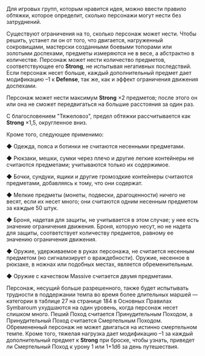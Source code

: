 Для игровых групп, которым нравится идея, можно ввести правило обтяжки, которое определит, сколько персонажи могут нести без затруднений. 

Существуют ограничения на то, сколько персонаж может нести. Чтобы решить, устанет ли он от того, что двигается, нагруженный сокровищами, мастерски созданными боевыми топорами или золотыми доспехами, предметы измеряются не в весе, а абстрактно в количестве. Персонаж может нести количество предметов, соответствующее его **Strong**, не испытывая негативных последствий. Если персонаж несет больше, каждый дополнительный предмет дает модификацию –1 к **Defense**, так же, как и эффект ограничения движения доспехами. 

Персонаж может нести максимум **Strong** ×2 предметов; после этого он или она не сможет передвигаться на большие расстояния за один раз. 

С благословением "Тяжеловоз", предел обтяжки рассчитывается как **Strong** ×1,5, округленное вниз. 

Кроме того, следующее применимо: 

◆ Одежда, пояса и ботинки не считаются несенными предметами. 

◆ Рюкзаки, мешки, сумки через плечо и другие легкие контейнеры не считаются предметами; учитываются только их содержимое. 

◆ Бочки, сундуки, ящики и другие громоздкие контейнеры считаются предметами, добавляясь к тому, что они содержат. 

◆ Мелкие предметы (монеты, подвески, драгоценности) ничего не весят, если их несет много; они считаются одним несенным предметом за каждые 50 штук. 

◆ Броня, надетая для защиты, не учитывается в этом случае; у нее есть значение ограничения движения. Броня, которую несут, но не надета для защиты, соответствует количеству предметов, равному ее значению ограничения движения. 

◆ Оружие, удерживаемое в руках персонажа, не считается несенным предметом (но сигнализирует о враждебности). Оружие, несенное в рюкзаке, в ножнах или подобных местах, является обременительным. 

◆ Оружие с качеством Massivе считается двумя предметами. 

Персонаж, несущий больше разрешенного, также будет испытывать трудности в поддержании темпа во время более длительных маршей — категории в таблице 27 на странице 184 в Основных Правилах Symbaroum ухудшаются на один уровень, когда персонаж несет слишком много. Пеший Поход считается Принудительным Походом, а Принудительный Поход считается Смертельным Походом. Обремененный персонаж не может двигаться на истинно смертельном темпе. Кроме того, тяжелая нагрузка дает модификацию –1 за каждый дополнительный предмет к **Strong** при броске, чтобы узнать, приведет ли Смертельный Поход к урону 1 или 1+1d6 за день путешествия. 